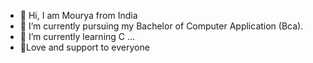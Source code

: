 - 👋 Hi, I am Mourya from India
- 👀  I’m currently pursuing my Bachelor of Computer Application (Bca).
- 🌱 I’m currently learning C ...
- 💞Love and support to everyone
